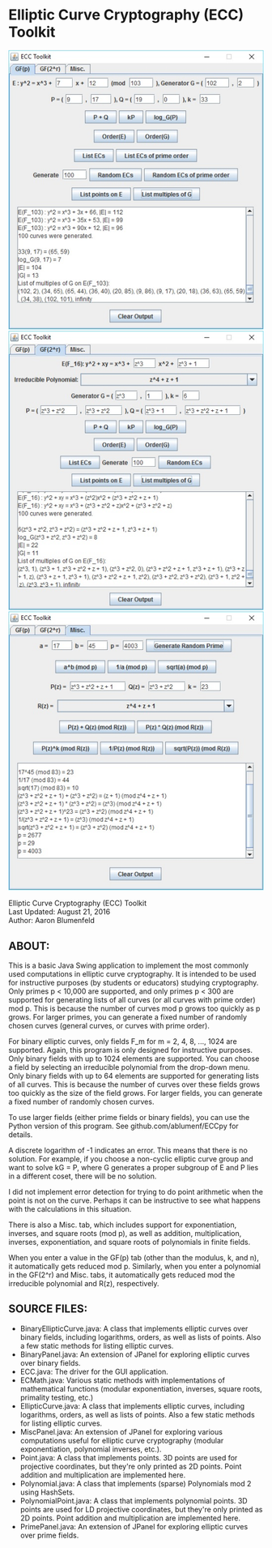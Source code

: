 # Elliptic Curve Cryptography (ECC) Toolkit
![Elliptic Curve Cryptography (ECC) Toolkit](prime.jpg)
![Elliptic Curve Cryptography (ECC) Toolkit](binary.jpg)
![Elliptic Curve Cryptography (ECC) Toolkit](misc.jpg)

Elliptic Curve Cryptography (ECC) Toolkit <br>
Last Updated: August 21, 2016 <br>
Author: Aaron Blumenfeld

## ABOUT:

This is a basic Java Swing application to implement the most commonly
used computations in elliptic curve cryptography. It is intended to be
used for instructive purposes (by students or educators) studying
cryptography. Only primes p < 10,000 are supported, and only primes 
p < 300 are supported for generating lists of all curves (or all curves
with prime order) mod p. This is because the number of curves mod p
grows too quickly as p grows. For larger primes, you can generate a
fixed number of randomly chosen curves (general curves, or curves with
prime order).

For binary elliptic curves, only fields F_m for m = 2, 4, 8, ..., 1024 
are supported. Again, this program is only designed for instructive
purposes. Only binary fields with up to 1024 elements are supported.
You can choose a field by selecting an irreducible polynomial from the
drop-down menu. Only binary fields with up to 64 elements are supported
for generating lists of all curves. This is because the number of curves
over these fields grows too quickly as the size of the field grows. For
larger fields, you can generate a fixed number of randomly chosen curves.

To use larger fields (either prime fields or binary fields), you can use
the Python version of this program. See github.com/ablumenf/ECCpy for details.

A discrete logarithm of -1 indicates an error. This means that there is
no solution. For example, if you choose a non-cyclic elliptic curve group
and want to solve kG = P, where G generates a proper subgroup of E and P
lies in a different coset, there will be no solution.

I did not implement error detection for trying to do point arithmetic when
the point is not on the curve. Perhaps it can be instructive to see what
happens with the calculations in this situation.

There is also a Misc. tab, which includes support for exponentiation, inverses,
and square roots (mod p), as well as addition, multiplication, inverses, 
exponentiation, and square roots of polynomials in finite fields.

When you enter a value in the GF(p) tab (other than the modulus, k, and n), it
automatically gets reduced mod p. Similarly, when you enter a polynomial in
the GF(2^r) and Misc. tabs, it automatically gets reduced mod the irreducible
polynomial and R(z), respectively.

## SOURCE FILES:

- BinaryEllipticCurve.java: A class that implements elliptic curves over binary fields, including logarithms, orders, as well as lists of points. Also a few static methods for listing elliptic curves.
- BinaryPanel.java: An extension of JPanel for exploring elliptic curves over binary fields.
- ECC.java: The driver for the GUI application.
- ECMath.java: Various static methods with implementations of mathematical functions (modular exponentiation, inverses, square roots, primality testing, etc.)
- EllipticCurve.java: A class that implements elliptic curves, including logarithms, orders, as well as lists of points. Also a few static methods for listing elliptic curves.
- MiscPanel.java: An extension of JPanel for exploring various computations useful for elliptic curve cryptography (modular exponentiation, polynomial inverses, etc.).
- Point.java: A class that implements points. 3D points are used for projective coordinates, but they're only printed as 2D points. Point addition and multiplication are implemented here.
- Polynomial.java: A class that implements (sparse) Polynomials mod 2 using HashSets.
- PolynomialPoint.java: A class that implements polynomial points. 3D points are used for LD projective coordinates, but they're only printed as 2D points. Point addition and multiplication are implemented here.
- PrimePanel.java: An extension of JPanel for exploring elliptic curves over prime fields.